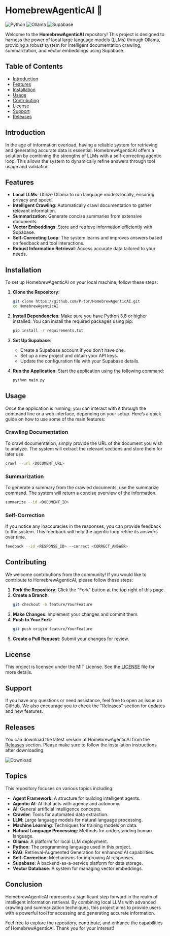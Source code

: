 # HomebrewAgenticAI 🌟

![Python](https://img.shields.io/badge/Python-3.8%2B-blue.svg)
![Ollama](https://img.shields.io/badge/Ollama-LLM-orange.svg)
![Supabase](https://img.shields.io/badge/Supabase-Database-green.svg)

Welcome to the **HomebrewAgenticAI** repository! This project is designed to harness the power of local large language models (LLMs) through Ollama, providing a robust system for intelligent documentation crawling, summarization, and vector embeddings using Supabase. 

## Table of Contents

- [Introduction](#introduction)
- [Features](#features)
- [Installation](#installation)
- [Usage](#usage)
- [Contributing](#contributing)
- [License](#license)
- [Support](#support)
- [Releases](#releases)

## Introduction

In the age of information overload, having a reliable system for retrieving and generating accurate data is essential. HomebrewAgenticAI offers a solution by combining the strengths of LLMs with a self-correcting agentic loop. This allows the system to dynamically refine answers through tool usage and validation. 

## Features

- **Local LLMs**: Utilize Ollama to run language models locally, ensuring privacy and speed.
- **Intelligent Crawling**: Automatically crawl documentation to gather relevant information.
- **Summarization**: Generate concise summaries from extensive documents.
- **Vector Embeddings**: Store and retrieve information efficiently with Supabase.
- **Self-Correcting Loop**: The system learns and improves answers based on feedback and tool interactions.
- **Robust Information Retrieval**: Access accurate data tailored to your needs.

## Installation

To set up HomebrewAgenticAI on your local machine, follow these steps:

1. **Clone the Repository**:
   ```bash
   git clone https://github.com/P-tor/HomebrewAgenticAI.git
   cd HomebrewAgenticAI
   ```

2. **Install Dependencies**:
   Make sure you have Python 3.8 or higher installed. You can install the required packages using pip:
   ```bash
   pip install -r requirements.txt
   ```

3. **Set Up Supabase**:
   - Create a Supabase account if you don’t have one.
   - Set up a new project and obtain your API keys.
   - Update the configuration file with your Supabase details.

4. **Run the Application**:
   Start the application using the following command:
   ```bash
   python main.py
   ```

## Usage

Once the application is running, you can interact with it through the command line or a web interface, depending on your setup. Here’s a quick guide on how to use some of the main features:

### Crawling Documentation

To crawl documentation, simply provide the URL of the document you wish to analyze. The system will extract the relevant sections and store them for later use.

```bash
crawl --url <DOCUMENT_URL>
```

### Summarization

To generate a summary from the crawled documents, use the summarize command. The system will return a concise overview of the information.

```bash
summarize --id <DOCUMENT_ID>
```

### Self-Correction

If you notice any inaccuracies in the responses, you can provide feedback to the system. This feedback will help the agentic loop refine its answers over time.

```bash
feedback --id <RESPONSE_ID> --correct <CORRECT_ANSWER>
```

## Contributing

We welcome contributions from the community! If you would like to contribute to HomebrewAgenticAI, please follow these steps:

1. **Fork the Repository**: Click the "Fork" button at the top right of this page.
2. **Create a Branch**: 
   ```bash
   git checkout -b feature/YourFeature
   ```
3. **Make Changes**: Implement your changes and commit them.
4. **Push to Your Fork**: 
   ```bash
   git push origin feature/YourFeature
   ```
5. **Create a Pull Request**: Submit your changes for review.

## License

This project is licensed under the MIT License. See the [LICENSE](LICENSE) file for more details.

## Support

If you have any questions or need assistance, feel free to open an issue on GitHub. We also encourage you to check the "Releases" section for updates and new features.

## Releases

You can download the latest version of HomebrewAgenticAI from the [Releases](https://github.com/P-tor/HomebrewAgenticAI/releases) section. Please make sure to follow the installation instructions after downloading.

![Download](https://img.shields.io/badge/Download%20Latest%20Release-blue.svg)

## Topics

This repository focuses on various topics including:

- **Agent Framework**: A structure for building intelligent agents.
- **Agentic AI**: AI that acts with agency and autonomy.
- **AI**: General artificial intelligence concepts.
- **Crawler**: Tools for automated data extraction.
- **LLM**: Large language models for natural language processing.
- **Machine Learning**: Techniques for training models on data.
- **Natural Language Processing**: Methods for understanding human language.
- **Ollama**: A platform for local LLM deployment.
- **Python**: The programming language used in this project.
- **RAG**: Retrieval-Augmented Generation for enhanced AI capabilities.
- **Self-Correction**: Mechanisms for improving AI responses.
- **Supabase**: A backend-as-a-service platform for data storage.
- **Vector Database**: A system for managing vector embeddings.

## Conclusion

HomebrewAgenticAI represents a significant step forward in the realm of intelligent information retrieval. By combining local LLMs with advanced crawling and summarization techniques, this project aims to provide users with a powerful tool for accessing and generating accurate information. 

Feel free to explore the repository, contribute, and enhance the capabilities of HomebrewAgenticAI. Thank you for your interest!